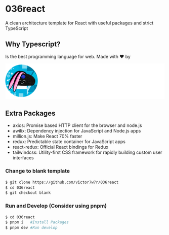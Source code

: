 # 036react

A clean architecture template for React with useful packages and strict TypeScript

## Why Typescript?

Is the best programming language for web. Made with ❤️ by

![Alt text](src/assets/img/brandwhite.png?raw=true 'Title')

## Extra Packages

- axios: Promise based HTTP client for the browser and node.js
- awilix: Dependency injection for JavaScript and Node.js apps
- million.js: Make React 70% faster
- redux: Predictable state container for JavaScript apps
- react-redux: Official React bindings for Redux
- tailwindcss: Utility-first CSS framework for rapidly building custom user interfaces

### Change to blank template

```bash
$ git clone https://github.com/victor7w7r/036react
$ cd 036react
$ git checkout blank
```

### Run and Develop (Consider using pnpm)

```bash
$ cd 036react
$ pnpm i   #Install Packages
$ pnpm dev #Run develop
```

